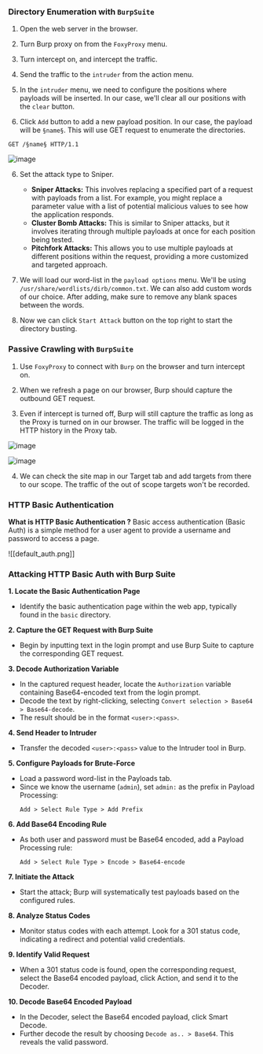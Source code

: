 
### Directory Enumeration with `BurpSuite`

1. Open the web server in the browser.

2. Turn Burp proxy on from the `FoxyProxy` menu.

3. Turn intercept on, and intercept the traffic. 

4. Send the traffic to the `intruder` from the action menu.

5. In the `intruder` menu, we need to configure the positions where payloads will be inserted. In our case, we'll clear all our positions with the `clear` button.

6. Click `Add` button to add a new payload position. In our case, the payload will be `§name§`. This will use GET request to enumerate the directories. 
```
GET /§name§ HTTP/1.1
```

![image](https://github.com/B4PHOM3T/eJPT-Notes/assets/89618500/17efa7e2-2e66-4f0a-94a7-43c1bf7fd062)

6. Set the attack type to Sniper. 
	+ **Sniper Attacks:** This involves replacing a specified part of a request with payloads from a list. For example, you might replace a parameter value with a list of potential malicious values to see how the application responds.
	+ **Cluster Bomb Attacks:** This is similar to Sniper attacks, but it involves iterating through multiple payloads at once for each position being tested.
	+ **Pitchfork Attacks:** This allows you to use multiple payloads at different positions within the request, providing a more customized and targeted approach.

7. We will load our word-list in the `payload options` menu. We'll be using `/usr/share/wordlists/dirb/common.txt`.  We can also add custom words of our choice. After adding, make sure to remove any blank spaces between the words. 

8. Now we can click `Start Attack` button on the top right to start the directory busting. 

### Passive Crawling with `BurpSuite`

1. Use `FoxyProxy` to connect with `Burp` on the browser and turn intercept on.

2. When we refresh a page on our browser, Burp should capture the outbound GET request. 

3. Even if intercept is turned off, Burp will still capture the traffic as long as the Proxy is turned on in our browser. The traffic will be logged in the HTTP history in the Proxy tab. 

![image](https://github.com/B4PHOM3T/eJPT-Notes/assets/89618500/675efc70-46b1-42b7-89f9-2238d1a6881e)

![image](https://github.com/B4PHOM3T/eJPT-Notes/assets/89618500/1203bcc8-d7b5-4a2e-b689-11da4a83a636)

4. We can check the site map in our Target tab and add targets from there to our scope. The traffic of the out of scope targets won't be recorded. 

### HTTP Basic Authentication


**What is HTTP Basic Authentication ?**
Basic access authentication (Basic Auth) is a simple method for a user agent to provide a username and password to access a page.

![[default_auth.png]]

### Attacking HTTP Basic Auth with Burp Suite

**1. Locate the Basic Authentication Page**

- Identify the basic authentication page within the web app, typically found in the `basic` directory.

**2. Capture the GET Request with Burp Suite**

- Begin by inputting text in the login prompt and use Burp Suite to capture the corresponding GET request.

**3. Decode Authorization Variable**

- In the captured request header, locate the `Authorization` variable containing Base64-encoded text from the login prompt.
- Decode the text by right-clicking, selecting `Convert selection > Base64 > Base64-decode`.
- The result should be in the format `<user>:<pass>`.

**4. Send Header to Intruder**

- Transfer the decoded `<user>:<pass>` value to the Intruder tool in Burp.

**5. Configure Payloads for Brute-Force**

- Load a password word-list in the Payloads tab.
- Since we know the username (`admin`), set `admin:` as the prefix in Payload Processing:
  ```
  Add > Select Rule Type > Add Prefix
  ```
  
**6. Add Base64 Encoding Rule**

- As both user and password must be Base64 encoded, add a Payload Processing rule:
  ```
  Add > Select Rule Type > Encode > Base64-encode
  ```

**7. Initiate the Attack**

- Start the attack; Burp will systematically test payloads based on the configured rules.

**8. Analyze Status Codes**

- Monitor status codes with each attempt. Look for a 301 status code, indicating a redirect and potential valid credentials.

**9. Identify Valid Request**

- When a 301 status code is found, open the corresponding request, select the Base64 encoded payload, click Action, and send it to the Decoder.

**10. Decode Base64 Encoded Payload**

- In the Decoder, select the Base64 encoded payload, click Smart Decode.
- Further decode the result by choosing `Decode as.. > Base64`. This reveals the valid password.
